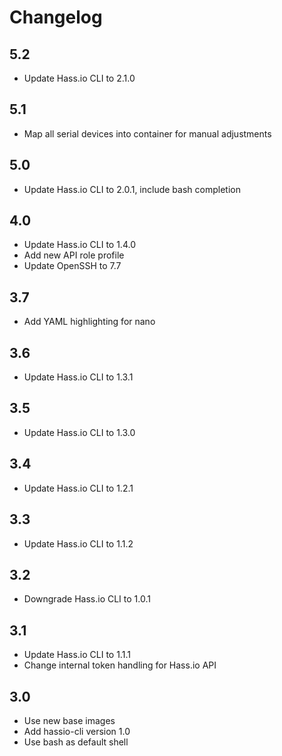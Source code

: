 # Changelog

## 5.2
- Update Hass.io CLI to 2.1.0

## 5.1
- Map all serial devices into container for manual adjustments

## 5.0
- Update Hass.io CLI to 2.0.1, include bash completion

## 4.0
- Update Hass.io CLI to 1.4.0
- Add new API role profile
- Update OpenSSH to 7.7

## 3.7
- Add YAML highlighting for nano

## 3.6
- Update Hass.io CLI to 1.3.1

## 3.5
- Update Hass.io CLI to 1.3.0

## 3.4
- Update Hass.io CLI to 1.2.1

## 3.3
- Update Hass.io CLI to 1.1.2

## 3.2
- Downgrade Hass.io CLI to 1.0.1

## 3.1
- Update Hass.io CLI to 1.1.1
- Change internal token handling for Hass.io API

## 3.0
- Use new base images
- Add hassio-cli version 1.0
- Use bash as default shell
